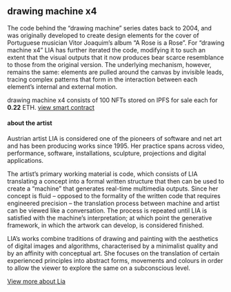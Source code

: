 ## drawing machine x4

The code behind the “drawing machine” series dates back to 2004, and was originally developed to create design elements for the cover of Portuguese musician Vitor Joaquim’s album “A Rose is a Rose”. For “drawing machine x4” LIA has further iterated the code, modifying it to such an extent that the visual outputs that it now produces bear scarce resemblance to those from the original version. The underlying mechanism, however, remains the same: elements are pulled around the canvas by invisible leads, tracing complex patterns that form in the interaction between each element’s internal and external motion.

drawing machine x4 consists of 100 NFTs stored on IPFS for sale each for **0.22** ETH. [view smart contract](https://etherscan.io/address/0x6d383CC00d3cF76dEe4B7F1777A12DeFA85Af957)

#### about the artist

Austrian artist LIA is considered one of the pioneers of software and net art and has been producing works since 1995. Her practice spans across video, performance, software, installations, sculpture, projections and digital applications.

The artist’s primary working material is code, which consists of LIA translating a concept into a formal written structure that then can be used to create a “machine” that generates real-time multimedia outputs. Since her concept is fluid – opposed to the formality of the written code that requires engineered precision – the translation process between machine and artist can be viewed like a conversation. The process is repeated until LIA is satisfied with the machine’s interpretation; at which point the generative framework, in which the artwork can develop, is considered finished.

LIA’s works combine traditions of drawing and painting with the aesthetics of digital images and algorithms, characterised by a minimalist quality and by an affinity with conceptual art. She focuses on the translation of certain experienced principles into abstract forms, movements and colours in order to allow the viewer to explore the same on a subconscious level.

[View more about Lia](https://www.liaworks.com/)
